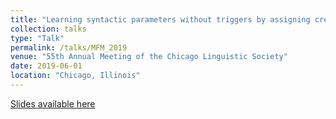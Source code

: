 ```yaml
---
title: "Learning syntactic parameters without triggers by assigning credit and blame"
collection: talks
type: "Talk"
permalink: /talks/MFM_2019
venue: "55th Annual Meeting of the Chicago Linguistic Society"
date: 2019-06-01
location: "Chicago, Illinois"
---
```


[Slides available here](http://maxandrewnelson.github.io/files/Hidden_Syntax_CLS.pdf)

